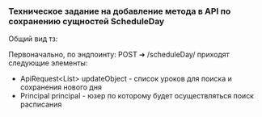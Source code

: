 ### Техническое задание на добавление метода в API по сохранению сущностей ScheduleDay
Общий вид тз:

Первоначально, по эндпоинту: POST ➜ /scheduleDay/ приходят следующие элементы:

* ApiRequest<List<ScheduleItem>> updateObject - список уроков для поиска и сохранения нового дня
* Principal principal - юзер по которому будет осуществляться поиск расписания


